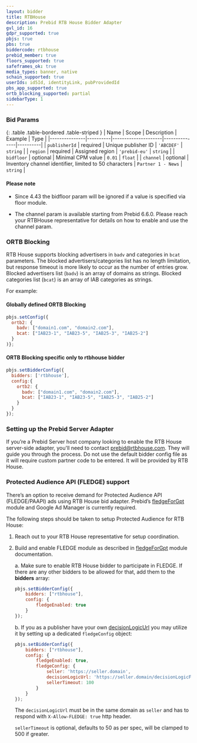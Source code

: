 ```yaml
---
layout: bidder
title: RTBHouse
description: Prebid RTB House Bidder Adapter
gvl_id: 16
gdpr_supported: true
pbjs: true
pbs: true
biddercode: rtbhouse
prebid_member: true
floors_supported: true
safeframes_ok: true
media_types: banner, native
schain_supported: true
userIds: id5Id, identityLink, pubProvidedId
pbs_app_supported: true
ortb_blocking_supported: partial
sidebarType: 1
---
```



### Bid Params

{: .table .table-bordered .table-striped }
| Name          | Scope    | Description         | Example       | Type     |
|---------------|----------|---------------------|---------------|----------|
| `publisherId` | required | Unique publisher ID | `'ABCDEF'`    | `string` |
| `region`      | required | Assigned region     | `'prebid-eu'` | `string` |
| `bidfloor`    | optional | Minimal CPM value   | `0.01`        | `float`  |
| `channel`     | optional | Inventory channel identifier, limited to 50 characters  | `Partner 1 - News`        | `string`  |

#### Please note

* Since 4.43 the bidfloor param will be ignored if a value is specified via floor module.

* The channel param is available starting from Prebid 6.6.0. Please reach your RTBHouse representative for details on how to enable and use the channel param.

### ORTB Blocking

RTB House supports blocking advertisers in `badv` and categories in `bcat` parameters.
The blocked advertisers/categories list has no length limitation, but response timeout is more likely to occur as the number of entries grow.
Blocked advertisers list (`badv`) is an array of domains as strings.
Blocked categories list (`bcat`) is an array of IAB categories as strings.

For example:

#### Globally defined ORTB Blocking

```javascript
pbjs.setConfig({
  ortb2: {
    badv: ["domain1.com", "domain2.com"],
    bcat: ["IAB23-1", "IAB23-5", "IAB25-3", "IAB25-2"]
  }
)};
```

#### ORTB Blocking specific only to rtbhouse bidder

```javascript
pbjs.setBidderConfig({
  bidders: ['rtbhouse'],
  config:{
    ortb2: {
      badv: ["domain1.com", "domain2.com"],
      bcat: ["IAB23-1", "IAB23-5", "IAB25-3", "IAB25-2"]
    }
  }
});
```

### Setting up the Prebid Server Adapter

If you’re a Prebid Server host company looking to enable the RTB House server-side adapter, you'll need to contact <prebid@rtbhouse.com>. They will guide you through the process. Do not use the default bidder config file as it will require custom partner code to be entered. It will be provided by RTB House.

### Protected Audience API (FLEDGE) support

There’s an option to receive demand for Protected Audience API (FLEDGE/PAAPI)
ads using RTB House bid adapter.
Prebid’s [fledgeForGpt](https://docs.prebid.org/dev-docs/modules/fledgeForGpt.html)
module and Google Ad Manager is currently required.

The following steps should be taken to setup Protected Audience for RTB House:

1. Reach out to your RTB House representative for setup coordination.

2. Build and enable FLEDGE module as described in
[fledgeForGpt](https://docs.prebid.org/dev-docs/modules/fledgeForGpt.html)
module documentation.

    a. Make sure to enable RTB House bidder to participate in FLEDGE. If there are any other bidders to be allowed for that, add them to the **bidders** array:
    ```javascript
    pbjs.setBidderConfig({
        bidders: ["rtbhouse"],
        config: {
            fledgeEnabled: true
        }
    });
    ```

    b. If you as a publisher have your own [decisionLogicUrl](https://github.com/WICG/turtledove/blob/main/FLEDGE.md#21-initiating-an-on-device-auction)
    you may utilize it by setting up a dedicated `fledgeConfig` object:
    ```javascript
    pbjs.setBidderConfig({
        bidders: ["rtbhouse"],
        config: {
            fledgeEnabled: true,
            fledgeConfig: {
                seller: 'https://seller.domain',
                decisionLogicUrl: 'https://seller.domain/decisionLogicFile.js',
                sellerTimeout: 100
            }
        }
    });
    ```
    The `decisionLogicUrl` must be in the same domain as `seller` and has to respond with `X-Allow-FLEDGE: true` http header.

    `sellerTimeout` is optional, defaults to 50 as per spec, will be clamped to 500 if greater.
